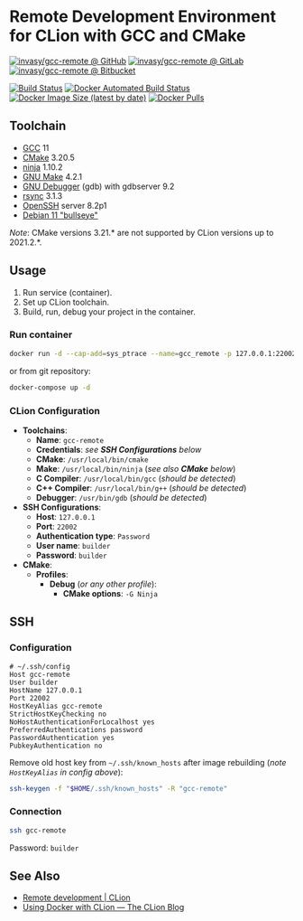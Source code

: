 # Remote Development Environment for CLion with GCC and CMake

[![invasy/gcc-remote @ GitHub][badge-github]][github]
[![invasy/gcc-remote @ GitLab][badge-gitlab]][gitlab]
[![invasy/gcc-remote @ Bitbucket][badge-bitbucket]][bitbucket]

[![Build Status][badge-travis]][travis]
[![Docker Automated Build Status][badge-build]][dockerhub]
[![Docker Image Size (latest by date)][badge-size]][dockerhub]
[![Docker Pulls][badge-pulls]][dockerhub]

## Toolchain
- [GCC][] 11
- [CMake][] 3.20.5
- [ninja][] 1.10.2
- [GNU Make][make] 4.2.1
- [GNU Debugger][gdb] (gdb) with gdbserver 9.2
- [rsync][] 3.1.3
- [OpenSSH][] server 8.2p1
- [Debian 11 "bullseye"][Debian]

_Note_: CMake versions 3.21.* are not supported by CLion versions up to 2021.2.*.

## Usage
1. Run service (container).
2. Set up CLion toolchain.
3. Build, run, debug your project in the container.

### Run container
```bash
docker run -d --cap-add=sys_ptrace --name=gcc_remote -p 127.0.0.1:22002:22 invasy/gcc-remote:latest
```
or from git repository:
```bash
docker-compose up -d
```

### CLion Configuration
- **Toolchains**:
  - **Name**: `gcc-remote`
  - **Credentials**: _see **SSH Configurations** below_
  - **CMake**: `/usr/local/bin/cmake`
  - **Make**: `/usr/local/bin/ninja` (_see also **CMake** below_)
  - **C Compiler**: `/usr/local/bin/gcc` (_should be detected_)
  - **C++ Compiler**: `/usr/local/bin/g++` (_should be detected_)
  - **Debugger**: `/usr/bin/gdb` (_should be detected_)
- **SSH Configurations**:
  - **Host**: `127.0.0.1`
  - **Port**: `22002`
  - **Authentication type**: `Password`
  - **User name**: `builder`
  - **Password**: `builder`
- **CMake**:
  - **Profiles**:
    - **Debug** (_or any other profile_):
      - **CMake options**: `-G Ninja`

## SSH
### Configuration
```
# ~/.ssh/config
Host gcc-remote
User builder
HostName 127.0.0.1
Port 22002
HostKeyAlias gcc-remote
StrictHostKeyChecking no
NoHostAuthenticationForLocalhost yes
PreferredAuthentications password
PasswordAuthentication yes
PubkeyAuthentication no
```

Remove old host key from `~/.ssh/known_hosts` after image rebuilding (_note `HostKeyAlias` in config above_):
```bash
ssh-keygen -f "$HOME/.ssh/known_hosts" -R "gcc-remote"
```

### Connection
```bash
ssh gcc-remote
```
Password: `builder`

## See Also
- [Remote development | CLion](https://www.jetbrains.com/help/clion/remote-development.html "Remote development | CLion")
- [Using Docker with CLion — The CLion Blog](https://blog.jetbrains.com/clion/2020/01/using-docker-with-clion/ "Using Docker with CLion — The CLion Blog")

[github]: https://github.com/invasy/gcc-remote "invasy/gcc-remote @ GitHub"
[gitlab]: https://gitlab.com/invasy/gcc-remote "invasy/gcc-remote @ GitLab"
[bitbucket]: https://bitbucket.org/invasy/gcc-remote "invasy/gcc-remote @ Bitbucket"
[travis]: https://app.travis-ci.com/invasy/gcc-remote "invasy/gcc-remote @ Travis CI"
[dockerhub]: https://hub.docker.com/r/invasy/gcc-remote "invasy/gcc-remote @ DockerHub"
[badge-github]: https://img.shields.io/badge/GitHub-invasy%2Fgcc--remote-informational?logo=github "invasy/gcc-remote @ GitHub"
[badge-gitlab]: https://img.shields.io/badge/GitLab-invasy%2Fgcc--remote-informational?logo=gitlab "invasy/gcc-remote @ GitLab"
[badge-bitbucket]: https://img.shields.io/badge/Bitbucket-invasy%2Fgcc--remote-informational?logo=bitbucket "invasy/gcc-remote @ Bitbucket"
[badge-travis]: https://app.travis-ci.com/invasy/gcc-remote.svg?branch=master "invasy/clang-remote @ Travis CI"
[badge-build]: https://img.shields.io/docker/cloud/build/invasy/gcc-remote "Docker Automated Build Status"
[badge-size]: https://img.shields.io/docker/image-size/invasy/gcc-remote?sort=date "Docker Image Size (latest by date)"
[badge-pulls]: https://img.shields.io/docker/pulls/invasy/gcc-remote "Docker Pulls"
[gcc]: https://gcc.gnu.org/ "GCC, the GNU Compiler Collection"
[CMake]: https://cmake.org/ "CMake"
[ninja]: https://ninja-build.org/ "Ninja, a small build system with a focus on speed"
[make]: https://www.gnu.org/software/make/ "GNU Make"
[gdb]: https://www.gnu.org/software/gdb/ "GNU Debugger"
[rsync]: https://rsync.samba.org/ "rsync"
[OpenSSH]: https://www.openssh.com/ "OpenSSH"
[Debian]: https://www.debian.org/releases/bullseye/ "Debian 11 “bullseye”"
